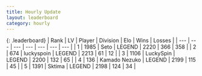 ```yaml
---
title: Hourly Update
layout: leaderboard
category: hourly
---
```


{: .leaderboard}
| Rank | LV | Player | Division | Elo | Wins | Losses |
| --- | --- | --- | --- | --- | --- | --- |
| <span data-change="0">1</span> | 1985 | <span title="ID: 326285">Seto</span> | LEGEND | <span data-change="0">2220</span> | <span data-change="0">366</span> | <span data-change="0">358</span> |
| <span data-change="1">2</span> | 674 | <span title="ID: 512212">luckyspoin</span> | LEGEND | <span data-change="0">2213</span> | <span data-change="0">61</span> | <span data-change="0">12</span> |
| <span data-change="1">3</span> | 1106 | <span title="ID: 498412">LuckySpin</span> | LEGEND | <span data-change="0">2200</span> | <span data-change="0">132</span> | <span data-change="0">65</span> |
| <span data-change="-2">4</span> | 136 | <span title="ID: 665001">Kamado Nezuko</span> | LEGEND | <span data-change="-16">2199</span> | <span data-change="0">115</span> | <span data-change="1">45</span> |
| <span data-change="0">5</span> | 1391 | <span title="ID: 353063">Sktima</span> | LEGEND | <span data-change="0">2198</span> | <span data-change="0">124</span> | <span data-change="0">34</span> |